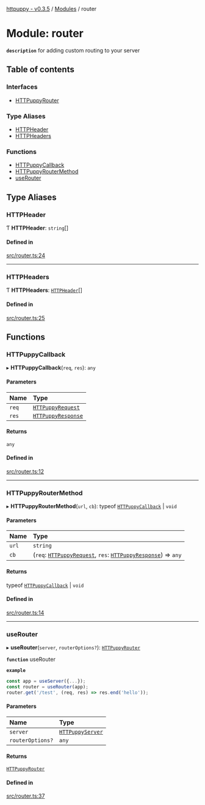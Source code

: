 [httpuppy - v0.3.5](../README.md) / [Modules](../modules.md) / router

# Module: router

**`description`** for adding custom routing to your server

## Table of contents

### Interfaces

- [HTTPuppyRouter](../interfaces/router.HTTPuppyRouter.md)

### Type Aliases

- [HTTPHeader](router.md#httpheader)
- [HTTPHeaders](router.md#httpheaders)

### Functions

- [HTTPuppyCallback](router.md#httpuppycallback)
- [HTTPuppyRouterMethod](router.md#httpuppyroutermethod)
- [useRouter](router.md#userouter)

## Type Aliases

### HTTPHeader

Ƭ **HTTPHeader**: `string`[]

#### Defined in

[src/router.ts:24](https://github.com/abschill/httpuppy/blob/94ff392/src/router.ts#L24)

___

### HTTPHeaders

Ƭ **HTTPHeaders**: [`HTTPHeader`](router.md#httpheader)[]

#### Defined in

[src/router.ts:25](https://github.com/abschill/httpuppy/blob/94ff392/src/router.ts#L25)

## Functions

### HTTPuppyCallback

▸ **HTTPuppyCallback**(`req`, `res`): `any`

#### Parameters

| Name | Type |
| :------ | :------ |
| `req` | [`HTTPuppyRequest`](../interfaces/server.HTTPuppyRequest.md) |
| `res` | [`HTTPuppyResponse`](../interfaces/server.HTTPuppyResponse.md) |

#### Returns

`any`

#### Defined in

[src/router.ts:12](https://github.com/abschill/httpuppy/blob/94ff392/src/router.ts#L12)

___

### HTTPuppyRouterMethod

▸ **HTTPuppyRouterMethod**(`url`, `cb`): typeof [`HTTPuppyCallback`](router.md#httpuppycallback) \| `void`

#### Parameters

| Name | Type |
| :------ | :------ |
| `url` | `string` |
| `cb` | (`req`: [`HTTPuppyRequest`](../interfaces/server.HTTPuppyRequest.md), `res`: [`HTTPuppyResponse`](../interfaces/server.HTTPuppyResponse.md)) => `any` |

#### Returns

typeof [`HTTPuppyCallback`](router.md#httpuppycallback) \| `void`

#### Defined in

[src/router.ts:14](https://github.com/abschill/httpuppy/blob/94ff392/src/router.ts#L14)

___

### useRouter

▸ **useRouter**(`server`, `routerOptions?`): [`HTTPuppyRouter`](../interfaces/router.HTTPuppyRouter.md)

**`function`** useRouter

**`example`**
```javascript
const app = useServer({...});
const router = useRouter(app);
router.get('/test', (req, res) => res.end('hello'));
```

#### Parameters

| Name | Type |
| :------ | :------ |
| `server` | [`HTTPuppyServer`](../interfaces/server.HTTPuppyServer.md) |
| `routerOptions?` | `any` |

#### Returns

[`HTTPuppyRouter`](../interfaces/router.HTTPuppyRouter.md)

#### Defined in

[src/router.ts:37](https://github.com/abschill/httpuppy/blob/94ff392/src/router.ts#L37)
